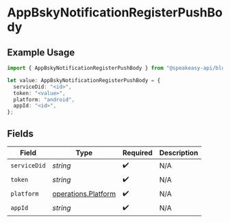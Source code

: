 # AppBskyNotificationRegisterPushBody

## Example Usage

```typescript
import { AppBskyNotificationRegisterPushBody } from "@speakeasy-api/bluesky/models/operations";

let value: AppBskyNotificationRegisterPushBody = {
  serviceDid: "<id>",
  token: "<value>",
  platform: "android",
  appId: "<id>",
};
```

## Fields

| Field                                                      | Type                                                       | Required                                                   | Description                                                |
| ---------------------------------------------------------- | ---------------------------------------------------------- | ---------------------------------------------------------- | ---------------------------------------------------------- |
| `serviceDid`                                               | *string*                                                   | :heavy_check_mark:                                         | N/A                                                        |
| `token`                                                    | *string*                                                   | :heavy_check_mark:                                         | N/A                                                        |
| `platform`                                                 | [operations.Platform](../../models/operations/platform.md) | :heavy_check_mark:                                         | N/A                                                        |
| `appId`                                                    | *string*                                                   | :heavy_check_mark:                                         | N/A                                                        |